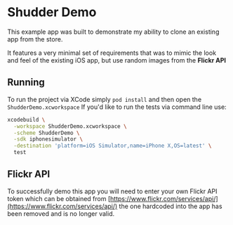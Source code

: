 # Shudder Demo
This example app was built to demonstrate my ability to clone an existing app from the store.

It features a very minimal set of requirements that was to mimic the look and feel of the existing iOS app, but use random images from the **Flickr API** 

## Running
To run the project via XCode simply `pod install` and then open the `ShudderDemo.xcworkspace` If you'd like to run the tests via command line use:

```bash
xcodebuild \
  -workspace ShudderDemo.xcworkspace \
  -scheme ShudderDemo \
  -sdk iphonesimulator \
  -destination 'platform=iOS Simulator,name=iPhone X,OS=latest' \
  test
```

## Flickr API
To successfully demo this app you will need to enter your own Flickr API token which can be obtained from [https://www.flickr.com/services/api/](https://www.flickr.com/services/api/) the one hardcoded into the app has been removed and is no longer valid.
